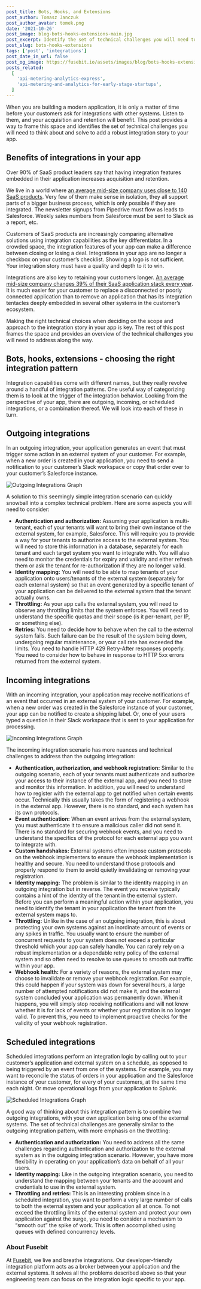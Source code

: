 ```yaml
---
post_title: Bots, Hooks, and Extensions
post_author: Tomasz Janczuk
post_author_avatar: tomek.png
date: '2021-10-26'
post_image: blog-bots-hooks-extensions-main.jpg
post_excerpt: Identify the set of technical challenges you will need to think about and solve to add a robust integration story to your app.
post_slug: bots-hooks-extensions
tags: ['post', 'integrations']
post_date_in_url: false
post_og_image: https://fusebit.io/assets/images/blog/bots-hooks-extensions-social-card.png
posts_related:
  [
    'api-metering-analytics-express',
    'api-metering-and-analytics-for-early-stage-startups',
  ]
---
```


When you are building a modern application, it is only a matter of time before your customers ask for integrations with other systems. Listen to them, and your acquisition and retention will benefit. This post provides a way to frame this space and identifies the set of technical challenges you will need to think about and solve to add a robust integration story to your app.

## Benefits of integrations in your app

Over 90% of SaaS product leaders say that having integration features embedded in their application increases acquisition and retention.

We live in a world where [an average mid-size company uses close to 140 SaaS products](https://www.blissfully.com/saas-trends/2020-annual-report/). Very few of them make sense in isolation, they all support parts of a bigger business process, which is only possible if they are integrated. The newsletter signups from Pipedrive must flow as leads to Salesforce. Weekly sales numbers from Salesforce must be sent to Slack as a report, etc.

Customers of SaaS products are increasingly comparing alternative solutions using integration capabilities as the key differentiator. In a crowded space, the integration features of your app can make a difference between closing or losing a deal. Integrations in your app are no longer a checkbox on your customer’s checklist. Showing a logo is not sufficient. Your integration story must have a quality and depth to it to win.

Integrations are also key to retaining your customers longer. [An average mid-size company changes 39% of their SaaS application stack every year](https://www.blissfully.com/saas-trends/2019-annual/). It is much easier for your customer to replace a disconnected or poorly connected application than to remove an application that has its integration tentacles deeply embedded in several other systems in the customer’s ecosystem.

Making the right technical choices when deciding on the scope and approach to the integration story in your app is key. The rest of this post frames the space and provides an overview of the technical challenges you will need to address along the way.

## Bots, hooks, extensions - choosing the right integration pattern

Integration capabilities come with different names, but they really revolve around a handful of integration patterns. One useful way of categorizing them is to look at the trigger of the integration behavior. Looking from the perspective of your app, there are outgoing, incoming, or scheduled integrations, or a combination thereof. We will look into each of these in turn.

## Outgoing integrations

In an outgoing integration, your application generates an event that must trigger some action in an external system of your customer. For example, when a new order is created in your application, you need to send a notification to your customer’s Slack workspace or copy that order over to your customer’s Salesforce instance.

![Outgoing Integrations Graph](blog-bots-outbound.png 'Outgoing Integrations Graph')

A solution to this seemingly simple integration scenario can quickly snowball into a complex technical problem. Here are some aspects you will need to consider:

- **Authentication and authorization:** Assuming your application is multi-tenant, each of your tenants will want to bring their own instance of the external system, for example, Salesforce. This will require you to provide a way for your tenants to authorize access to the external system. You will need to store this information in a database, separately for each tenant and each target system you want to integrate with. You will also need to monitor the credentials for expiry and validity and either refresh them or ask the tenant for re-authorization if they are no longer valid.
- **Identity mapping:** You will need to be able to map tenants of your application onto users/tenants of the external system (separately for each external system) so that an event generated by a specific tenant of your application can be delivered to the external system that the tenant actually owns.
- **Throttling:** As your app calls the external system, you will need to observe any throttling limits that the system enforces. You will need to understand the specific quotas and their scope (is it per-tenant, per IP, or something else).
- **Retries:** You need to decide how to behave when the call to the external system fails. Such failure can be the result of the system being down, undergoing regular maintenance, or your call rate has exceeded the limits. You need to handle HTTP 429 Retry-After responses properly. You need to consider how to behave in response to HTTP 5xx errors returned from the external system.

## Incoming integrations

With an incoming integration, your application may receive notifications of an event that occurred in an external system of your customer. For example, when a new order was created in the Salesforce instance of your customer, your app can be notified to create a shipping label. Or, one of your users typed a question in their Slack workspace that is sent to your application for processing.

![Incoming Integrations Graph](blog-bots-inbound.png 'Inbound Integrations Graph')

The incoming integration scenario has more nuances and technical challenges to address than the outgoing integration:

- **Authentication, authorization, and webhook registration:** Similar to the outgoing scenario, each of your tenants must authenticate and authorize your access to their instance of the external app, and you need to store and monitor this information. In addition, you will need to understand how to register with the external app to get notified when certain events occur. Technically this usually takes the form of registering a webhook in the external app. However, there is no standard, and each system has its own protocols.
- **Event authentication:** When an event arrives from the external system, you must authenticate it to ensure a malicious caller did not send it. There is no standard for securing webhook events, and you need to understand the specifics of the protocol for each external app you want to integrate with.
- **Custom handshakes:** External systems often impose custom protocols on the webhook implementers to ensure the webhook implementation is healthy and secure. You need to understand those protocols and properly respond to them to avoid quietly invalidating or removing your registration.
- **Identity mapping:** The problem is similar to the identity mapping in an outgoing integration but in reverse. The event you receive typically contains a hint of the identity of the tenant in the external system. Before you can perform a meaningful action within your application, you need to identify the tenant in your application the tenant from the external system maps to.
- **Throttling:** Unlike in the case of an outgoing integration, this is about protecting your own systems against an inordinate amount of events or any spikes in traffic. You usually want to ensure the number of concurrent requests to your system does not exceed a particular threshold which your app can safely handle. You can rarely rely on a robust implementation or a dependable retry policy of the external system and so often need to resolve to use queues to smooth out traffic within your app.
- **Webhook health:** For a variety of reasons, the external system may choose to invalidate or remove your webhook registration. For example, this could happen if your system was down for several hours, a large number of attempted notifications did not make it, and the external system concluded your application was permanently down. When it happens, you will simply stop receiving notifications and will not know whether it is for lack of events or whether your registration is no longer valid. To prevent this, you need to implement proactive checks for the validity of your webhook registration.

## Scheduled integrations

Scheduled integrations perform an integration logic by calling out to your customer’s application and external system on a schedule, as opposed to being triggered by an event from one of the systems. For example, you may want to reconcile the status of orders in your application and the Salesforce instance of your customer, for every of your customers, at the same time each night. Or move operational logs from your application to Splunk.

![Scheduled Integrations Graph](blog-bots-scheduled.png 'Scheduled Integrations Graph')

A good way of thinking about this integration pattern is to combine two outgoing integrations, with your own application being one of the external systems. The set of technical challenges are generally similar to the outgoing integration pattern, with more emphasis on the throttling:

- **Authentication and authorization:** You need to address all the same challenges regarding authentication and authorization to the external system as in the outgoing integration scenario. However, you have more flexibility in operating on your application’s data on behalf of all your users.
- **Identity mapping:** Like in the outgoing integration scenario, you need to understand the mapping between your tenants and the account and credentials to use in the external system.
- **Throttling and retries:** This is an interesting problem since in a scheduled integration, you want to perform a very large number of calls to both the external system and your application all at once. To not exceed the throttling limits of the external system and protect your own application against the surge, you need to consider a mechanism to “smooth out” the spike of work. This is often accomplished using queues with defined concurrency levels.

### About Fusebit

At [Fusebit](https://fusebit.io), we live and breathe integrations. Our developer-friendly integration platform acts as a broker between your application and the external systems. It solves all the problems described above so that your engineering team can focus on the integration logic specific to your app.
